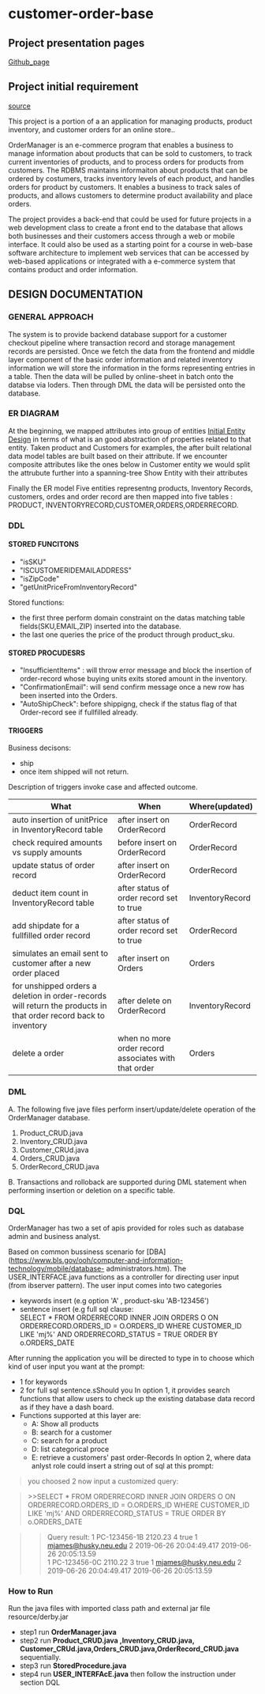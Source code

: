 # customer-order-base

## Project presentation pages

[Github_page](https://pages.github.ccs.neu.edu/there2win/RDBMS-OrderManager/)

## Project initial requirement
[source](http://www.ccis.northeastern.edu/home/pgust/classes/cs5200/2019/Summer1/projects.html)

This project is a portion of a an application for managing products, product inventory, and customer orders for an online store..

OrderManager is an e-commerce program that enables a business to manage information about products that can be sold to customers, to track current inventories of products, and to process orders for products from customers. The RDBMS maintains informaiton about products that can be ordered by costumers, tracks inventory levels of each product, and handles orders for product by customers. It enables a business to track sales of products, and allows customers to determine product availability and place orders.

The project provides a back-end that could be used for future projects in a web development class to create a front end to the database that allows both businesses and their customers access through a web or mobile interface. It could also be used as a starting point for a course in web-base software architecture to implement web services that can be accessed by web-based applications or integrated with a e-commerce system that contains product and order information.

## DESIGN DOCUMENTATION
### GENERAL APPROACH
The system is to provide backend database support for a customer checkout pipeline where transaction record and storage management records are persisted. Once we fetch the data from the frontend and middle layer component of the basic order information and related inventory information we will store the information in the forms representing entries in a table. Then the data will be pulled by online-sheet in batch onto the databse via loders. Then through DML the data will be persisted onto the database.

### ER DIAGRAM
At the beginning, we mapped attributes into group of entities [Initial Entity Design](https://github.ccs.neu.edu/there2win/RDBMS-OrderManager/wiki/Table-Design) in terms of what is an good abstraction of properties related to that entity. Taken product and Customers for examples, the after built relational data model tables are built based on their attribute. 
If we encounter composite attributes like the ones below in Customer entity we would split the attrubute further into a spanning-tree
Show Entity with their attributes


Finally the ER model Five entities representng products, Inventory Records, customers, ordes and order record are then mapped into five tables : PRODUCT, INVENTORYRECORD,CUSTOMER,ORDERS,ORDERRECORD.


### DDL

#### STORED FUNCITONS
* "isSKU"
* "ISCUSTOMERIDEMAILADDRESS"
* "isZipCode"
* "getUnitPriceFromInventoryRecord"

Stored functions:
   * the first three perform domain constraint on the datas matching table fields(SKU,EMAIL,ZIP) inserted into the database. 
   * the last one queries the price of the product through product_sku.
#### STORED PROCUDESRS 
   * "InsufficientItems" : will throw error message and block the insertion of order-record whose buying units exits stored amount in the inventory.
   * "ConfirmationEmail": will send confirm message once a new row has been inserted into the Orders.
   * "AutoShipCheck": before shippigng, check if the status flag of that Order-record see if fullfilled already.
#### TRIGGERS 
Business decisons:
* ship
* once item shipped will not return.

Description of triggers invoke case and affected outcome.

  | What  | When  |  Where(updated)|
|---|---|---|
|auto insertion of unitPrice in InventoryRecord table   | after insert on OrderRecord  |  OrderRecord |
|  check required amounts vs supply amounts | before insert on OrderRecord  |  OrderRecord |
| update status of order record  | after insert on OrderRecord   |  OrderRecord |
| deduct item count in InventoryRecord table | after status of order record set to true  | InventoryRecord  |
| add shipdate for a fullfilled order record  | after status of order record set to true  | OrderRecord  |
| simulates an email sent to customer after a new order placed  | after insert on Orders | Orders  |
| for unshipped orders a deletion in order-records will return the products in that order record back to inventory  | after delete on OrderRecord  | InventoryRecord  |
| delete a order | when no more order record associates with that order  |  Orders |
### DML
A. The following five jave files perform insert/update/delete operation of the OrderManager database.
1. Product_CRUD.java 
2. Inventory_CRUD.java 
3. Customer_CRUd.java
4. Orders_CRUD.java
5. OrderRecord_CRUD.java

B. Transactions and rolloback are supported during DML statement when performing insertion or deletion on a specific table.


### DQL
OrderManager has two a set of apis provided for roles such as database admin and business analyst. 

Based on common bussiness scenario for [DBA](https://www.bls.gov/ooh/computer-and-information-technology/mobile/database-
administrators.htm). The USER_INTERFACE.java functions as a controller for directing user input (from ibserver pattern). The user input comes into two categories 
  * keywords insert (e.g option 'A' , product-sku 'AB-123456')
  * sentence insert (e.g full sql clause:  
  SELECT * FROM ORDERRECORD INNER JOIN  ORDERS O ON ORDERRECORD.ORDERS_ID = O.ORDERS_ID WHERE CUSTOMER_ID LIKE 'mj%' AND ORDERRECORD_STATUS = TRUE ORDER BY o.ORDERS_DATE

After running the application you will be directed to type in to choose which kind of user input you want at the prompt:
  * 1 for keywords
  * 2 for full sql sentence.sShould you
In option 1, it provides search functions that allow users to check up the existing database data record as if they have a dash board.
* Functions supported at this layer are: 
  * A: Show all products
  * B: search for a customer 
  * C: search for a product 
  * D: list categorical proce 
  * E: retrieve a customers' past order-Records 
In option 2, where data anlyst role could insert a string out of sql at this prompt:
> you choosed 2 now input a customized query: 

> \>\>SELECT * FROM ORDERRECORD INNER JOIN  ORDERS O ON ORDERRECORD.ORDERS_ID = O.ORDERS_ID WHERE CUSTOMER_ID LIKE 'mj%' AND ORDERRECORD_STATUS = TRUE ORDER BY o.ORDERS_DATE

>> Query result:
1  PC-123456-1B  2120.23  4  true  1  mjames@husky.neu.edu  2  2019-06-26 20:04:49.417  2019-06-26 20:05:13.59  
1  PC-123456-0C  2110.22  3  true  1  mjames@husky.neu.edu  2  2019-06-26 20:04:49.417  2019-06-26 20:05:13.59  
>>


### How to Run
Run the java files with imported class path and external jar file resource/derby.jar 
* step1 run **OrderManager.java** 
* step2 run **Product_CRUD.java ,Inventory_CRUD.java, Customer_CRUd.java,Orders_CRUD.java,OrderRecord_CRUD.java** sequentially.
* step3 run **StoredProcedure.java** 
* step4 run **USER_INTERFAcE.java** then follow the instruction under section DQL
